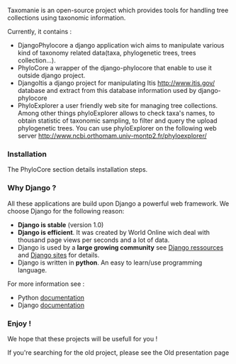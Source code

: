 Taxomanie is an open-source project which provides tools for handling tree collections using taxonomic information.

Currently, it contains :

  * DjangoPhylocore a django application wich aims to manipulate various kind of taxonomy related data(taxa, phylogenetic trees, trees collection...).
  * PhyloCore a wrapper of the django-phylocore that enable to use it outside django project.
  * DjangoItis a django project for manipulating Itis http://www.itis.gov/ database and extract from this database information used by django-phylocore
  * PhyloExplorer a user friendly web site for managing tree collections. Among other things phyloExplorer allows to check taxa's names, to obtain statistic of taxonomic sampling, to filter and query the upload phylogenetic trees. You can use phyloExplorer on the following web server http://www.ncbi.orthomam.univ-montp2.fr/phyloexplorer/

### Installation ###

The PhyloCore section details installation steps.

### Why Django ? ###

All these applications are build upon Django a powerful web framework. We choose Django for the following reason:
  * **Django is stable** (version 1.0)
  * **Django is efficient**. It was created by World Online wich deal with thousand page views per seconds and a lot of data.
  * Django is used by a **large growing community** see [Django ressources](http://code.djangoproject.com/wiki/DjangoResources) and [Django sites](http://www.djangosites.org/) for details.
  * Django is written in **python**. An easy to learn/use programming language.

For more information see :
  * Python [documentation](http://docs.python.org/dev/)
  * Django [documentation](http://docs.djangoproject.com/en/dev/)

### Enjoy ! ###

We hope that these projects will be usefull for you !

If you're searching for the old project, please see the Old presentation page